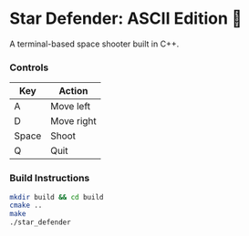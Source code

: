 # Star Defender: ASCII Edition 🚀

A terminal-based space shooter built in C++.

### Controls

| Key   | Action     |
| ----- | ---------- |
| A     | Move left  |
| D     | Move right |
| Space | Shoot      |
| Q     | Quit       |

### Build Instructions

```bash
mkdir build && cd build
cmake ..
make
./star_defender
```
